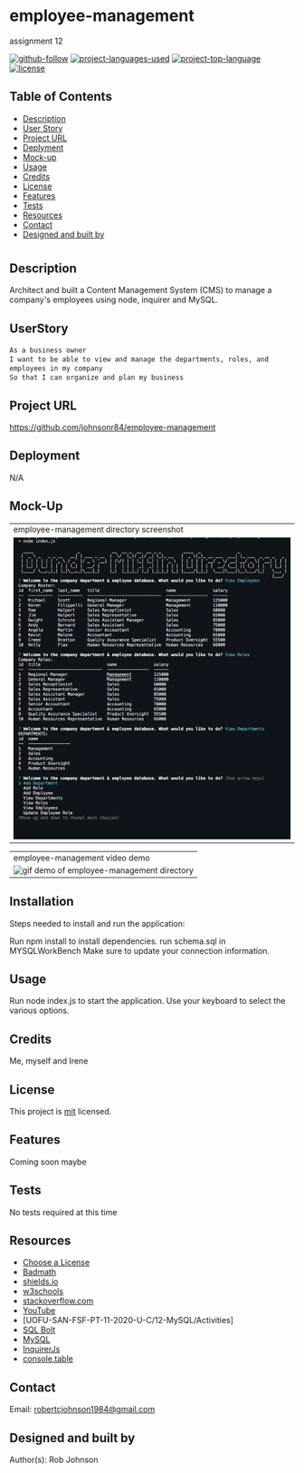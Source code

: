 # employee-management
assignment 12

  [![github-follow](https://img.shields.io/github/followers/johnsonr84?label=Follow&logoColor=lightgrey&style=social)](https://github.com/johnsonr84)
  [![project-languages-used](https://img.shields.io/github/languages/count/johnsonr84/readme-generator?color=orange)](https://github.com/johnsonr84/employee-management)
  [![project-top-language](https://img.shields.io/github/languages/top/johnsonr84/readme-generator?color=yellow)](https://github.com/johnsonr84/employee-management)
  [![license](https://img.shields.io/badge/license-mit-brightgreen.svg)](https://choosealicense.com/licenses/mit/)

  ## Table of Contents 
  * [Description](#Description)
  * [User Story](#UserStory)
  * [Project URL](#Project-URL)
  * [Deplyment](#Deployment)
  * [Mock-up](#Mock-up)
  * [Usage](#Usage)
  * [Credits](#Credits)
  * [License](#License)
  * [Features](#Features)
  * [Tests](#Tests)
  * [Resources](#Resources)
  * [Contact](#Contact)
  * [Designed and built by](#Designed-and-built-by)
  #
  
  ## Description 
  Architect and built a Content Management System (CMS) to manage a company's employees using node, inquirer and MySQL.

  ## UserStory 
  ```
  As a business owner
  I want to be able to view and manage the departments, roles, and employees in my company
  So that I can organize and plan my business
  ```

  ## Project URL
  https://github.com/johnsonr84/employee-management

  ## Deployment
  N/A

  ## Mock-Up
  <table>
    <tr>
      <td>employee-management directory screenshot</td>
    </tr>
    <tr>
      <td><img src="assets/img/emp-directory-demo.png" height=auto alt="screenshot of employee-management directory"></td>
    </tr>
  </table>
  <table>
    <tr>
      <td>employee-management video demo</td>
    </tr>
     <tr>
      <td><img src="assets/img/emp-directory-demo.gif" height=400px alt="gif demo of employee-management directory"></td>
    </tr>
  </table>

  ## Installation 
  Steps needed to install and run the application:

  Run npm install to install dependencies. run schema.sql in MYSQLWorkBench Make sure to update your connection information.

  ## Usage 
  Run node index.js to start the application. Use your keyboard to select the various options.

  ## Credits 
  Me, myself and Irene 

  ## License 
  This project is [mit](https://choosealicense.com/licenses/mit/) licensed.

  ## Features
  Coming soon maybe 

  ## Tests
  No tests required at this time 

  ## Resources
  * [Choose a License](https://choosealicense.com/)
  * [Badmath](https://img.shields.io/github/languages/top/nielsenjared/badmath)
  * [shields.io](https://shields.io/)
  * [w3schools](https://www.w3schools.com/)
  * [stackoverflow.com](https://stackoverflow.com/)
  * [YouTube](https://www.youtube.com/)
  * [UOFU-SAN-FSF-PT-11-2020-U-C/12-MySQL/Activities]
  * [SQL Bolt](https://sqlbolt.com/)
  * [MySQL](https://www.npmjs.com/package/mysql)
  * [InquirerJs](https://www.npmjs.com/package/inquirer/v/0.2.3)
  * [console.table](https://www.npmjs.com/package/console.table)

  ## Contact
  Email: robertcjohnson1984@gmail.com 

  ## Designed and built by
  Author(s): Rob Johnson  
